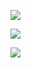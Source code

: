![](https://github-readme-stats.vercel.app/api/top-langs/?username=Ipambe&bg_color=90,111,333&title_color=fff&text_color=afafaf&border_radius=20&border_color=666&layout=compact)

![](https://github-readme-stats.vercel.app/api?username=Ipambe&bg_color=90,111,333&title_color=fff&text_color=afafaf&border_radius=20&border_color=666&show_icons=true&hide=issues&count_private=true&icon_color=fff&include_all_commits=true)

![](https://nirzak-streak-stats.vercel.app/?user=Ipambe&theme=dark&bg_color=90,111,333&title_color=fff&text_color=afafaf&border_radius=20&border_color=666)
